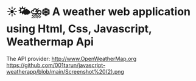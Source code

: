  # ☀️🌤⛈❄️ A weather web application using Html, Css, Javascript, Weathermap Api

The API provider: http://www.OpenWeatherMap.org
https://github.com/001tarun/javascript-weatherapp/blob/main/Screenshot%20(2).png
